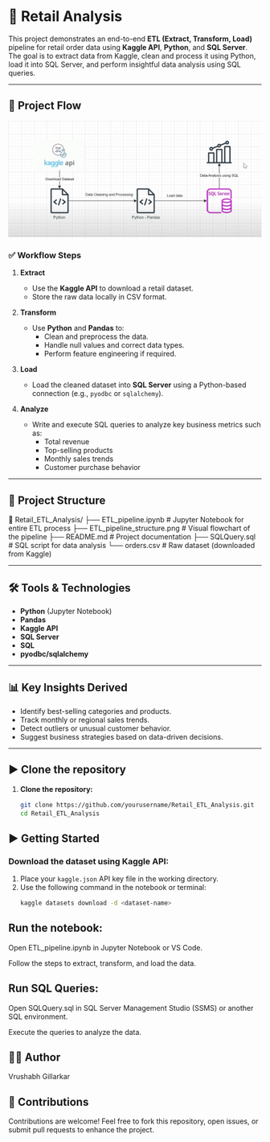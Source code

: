 # 🛒 Retail Analysis

This project demonstrates an end-to-end **ETL (Extract, Transform, Load)** pipeline for retail order data using **Kaggle API**, **Python**, and **SQL Server**. The goal is to extract data from Kaggle, clean and process it using Python, load it into SQL Server, and perform insightful data analysis using SQL queries.

---

## 🧭 Project Flow

![ETL Pipeline Structure](ETL_pipeline_structure.png)

### ✅ Workflow Steps

1. **Extract**  
   - Use the **Kaggle API** to download a retail dataset.
   - Store the raw data locally in CSV format.

2. **Transform**  
   - Use **Python** and **Pandas** to:
     - Clean and preprocess the data.
     - Handle null values and correct data types.
     - Perform feature engineering if required.

3. **Load**  
   - Load the cleaned dataset into **SQL Server** using a Python-based connection (e.g., `pyodbc` or `sqlalchemy`).

4. **Analyze**  
   - Write and execute SQL queries to analyze key business metrics such as:
     - Total revenue
     - Top-selling products
     - Monthly sales trends
     - Customer purchase behavior

---

## 📁 Project Structure

📁 Retail_ETL_Analysis/
├── ETL_pipeline.ipynb # Jupyter Notebook for entire ETL process
├── ETL_pipeline_structure.png # Visual flowchart of the pipeline
├── README.md # Project documentation
├── SQLQuery.sql # SQL script for data analysis
└── orders.csv # Raw dataset (downloaded from Kaggle)



---

## 🛠️ Tools & Technologies

- **Python** (Jupyter Notebook)
- **Pandas**
- **Kaggle API**
- **SQL Server**
- **SQL**
- **pyodbc/sqlalchemy**

---

## 📊 Key Insights Derived

- Identify best-selling categories and products.
- Track monthly or regional sales trends.
- Detect outliers or unusual customer behavior.
- Suggest business strategies based on data-driven decisions.

---

## ▶️ Clone the repository

1. **Clone the repository:**
   ```bash
   git clone https://github.com/yourusername/Retail_ETL_Analysis.git
   cd Retail_ETL_Analysis


## ▶️ Getting Started

### Download the dataset using Kaggle API:

1. Place your `kaggle.json` API key file in the working directory.  
2. Use the following command in the notebook or terminal:
   ```bash
   kaggle datasets download -d <dataset-name>

## Run the notebook:

Open ETL_pipeline.ipynb in Jupyter Notebook or VS Code.

Follow the steps to extract, transform, and load the data.

## Run SQL Queries:

Open SQLQuery.sql in SQL Server Management Studio (SSMS) or another SQL environment.

Execute the queries to analyze the data.

## 👨‍💻 Author

Vrushabh Gillarkar


## 🙌 Contributions

Contributions are welcome!
Feel free to fork this repository, open issues, or submit pull requests to enhance the project.



